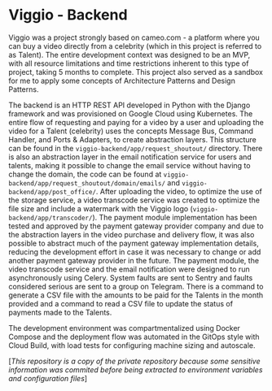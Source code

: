 # Viggio - Backend

Viggio was a project strongly based on cameo.com - a platform where you can buy a video directly from a celebrity (which in this project is referred to as Talent). The entire development context was designed to be an MVP, with all resource limitations and time restrictions inherent to this type of project, taking 5 months to complete. This project also served as a sandbox for me to apply some concepts of Architecture Patterns and Design Patterns.

The backend is an HTTP REST API developed in Python with the Django framework and was provisioned on Google Cloud using Kubernetes. The entire flow of requesting and paying for a video by a user and uploading the video for a Talent (celebrity) uses the concepts Message Bus, Command Handler, and Ports & Adapters, to create abstraction layers. This structure can be found in the `viggio-backend/app/request_shoutout/` directory. There is also an abstraction layer in the email notification service for users and talents, making it possible to change the email service without having to change the domain, the code can be found at `viggio-backend/app/request_shoutout/domain/emails/` and `viggio-backend/app/post_office/`.
After uploading the video, to optimize the use of the storage service, a video transcode service was created to optimize the file size and include a watermark with the Viggio logo (`viggio-backend/app/transcoder/`).
The payment module implementation has been tested and approved by the payment gateway provider company and due to the abstraction layers in the video purchase and delivery flow, it was also possible to abstract much of the payment gateway implementation details, reducing the development effort in case it was necessary to change or add another payment gateway provider in the future.
The payment module, the video transcode service and the email notification were designed to run asynchronously using Celery. System faults are sent to Sentry and faults considered serious are sent to a group on Telegram.
There is a command to generate a CSV file with the amounts to be paid for the Talents in the month provided and a command to read a CSV file to update the status of payments made to the Talents.

The development environment was compartmentalized using Docker Compose and the deployment flow was automated in the GitOps style with Cloud Build, with load tests for configuring machine sizing and autoscale.

[*This repository is a copy of the private repository because some sensitive information was commited before being extracted to environment variables and configuration files*]
